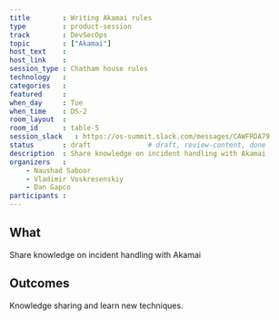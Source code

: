 ```yaml
---
title        : Writing Akamai rules
type         : product-session
track        : DevSecOps
topic        : ["Akamai"]
host_text    :
host_link    :
session_type : Chatham house rules
technology   :
categories   :
featured     :
when_day     : Tue
when_time    : DS-2
room_layout  :
room_id      : table-5
session_slack   : https://os-summit.slack.com/messages/CAWFRDA79
status       : draft              # draft, review-content, done
description  : Share knowledge on incident handling with Akamai
organizers   :
    - Naushad Saboor
    - Vladimir Voskresenskiy
    - Dan Gapco
participants :
---
```


## What

Share knowledge on incident handling with Akamai

## Outcomes

Knowledge sharing and learn new techniques.
